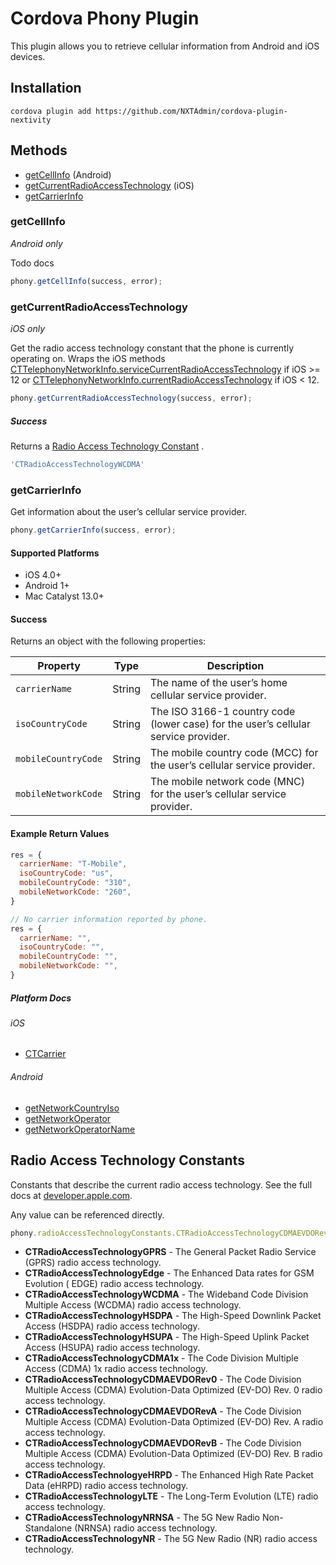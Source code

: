 # Cordova Phony Plugin

This plugin allows you to retrieve cellular information from Android and iOS devices.

## Installation ##

```cordova plugin add https://github.com/NXTAdmin/cordova-plugin-nextivity```

## Methods ##

- [getCellInfo](#getCellInfo) (Android)
- [getCurrentRadioAccessTechnology](#getCurrentRadioAccessTechnology) (iOS)
- [getCarrierInfo](#getCarrierInfo)

### getCellInfo ###

*Android only*

Todo docs

```javascript
phony.getCellInfo(success, error);
```

### getCurrentRadioAccessTechnology ###

*iOS only*

Get the radio access technology constant that the phone is currently operating on. Wraps the iOS
methods
[CTTelephonyNetworkInfo.serviceCurrentRadioAccessTechnology](https://developer.apple.com/documentation/coretelephony/cttelephonynetworkinfo/3024510-servicecurrentradioaccesstechnol)
if iOS >= 12 or
[CTTelephonyNetworkInfo.currentRadioAccessTechnology](https://developer.apple.com/documentation/coretelephony/cttelephonynetworkinfo/1616895-currentradioaccesstechnology)
if iOS < 12.

```javascript
phony.getCurrentRadioAccessTechnology(success, error);
```

##### Success #####

Returns a [Radio Access Technology Constant](#radio-access-technology-constants)
.

```javascript
'CTRadioAccessTechnologyWCDMA'
```

### getCarrierInfo ###

Get information about the user’s cellular service provider.

```javascript
phony.getCarrierInfo(success, error);
```

#### Supported Platforms ####

- iOS 4.0+
- Android 1+
- Mac Catalyst 13.0+

#### Success ####

Returns an object with the following properties:

| Property            | Type    | Description                                                             |
| ------------------- | ------- | ----------------------------------------------------------------------- |
| `carrierName`       | String  | The name of the user’s home cellular service provider.                  |
| `isoCountryCode`    | String  | The ISO 3166-1 country code (lower case) for the user’s cellular service provider.   |
| `mobileCountryCode` | String  | The mobile country code (MCC) for the user’s cellular service provider. |
| `mobileNetworkCode` | String  | The mobile network code (MNC) for the user’s cellular service provider. |

#### Example Return Values ####

```javascript
res = {
  carrierName: "T-Mobile",
  isoCountryCode: "us",
  mobileCountryCode: "310",
  mobileNetworkCode: "260",
}
```

```javascript
// No carrier information reported by phone.
res = {
  carrierName: "",
  isoCountryCode: "",
  mobileCountryCode: "",
  mobileNetworkCode: "",
}
```

##### Platform Docs #####

###### iOS ######

- [CTCarrier](https://developer.apple.com/documentation/coretelephony/ctcarrier)

###### Android ######

- [getNetworkCountryIso](https://developer.android.com/reference/android/telephony/TelephonyManager#getNetworkCountryIso())
- [getNetworkOperator](https://developer.android.com/reference/android/telephony/TelephonyManager#getNetworkOperator())
- [getNetworkOperatorName](https://developer.android.com/reference/android/telephony/TelephonyManager#getNetworkOperatorName())

## Radio Access Technology Constants ##

Constants that describe the current radio access technology. See the full docs at
[developer.apple.com](https://developer.apple.com/documentation/coretelephony/cttelephonynetworkinfo/radio_access_technology_constants).

Any value can be referenced directly.
```javascript
phony.radioAccessTechnologyConstants.CTRadioAccessTechnologyCDMAEVDORevB
```

- **CTRadioAccessTechnologyGPRS** - The General Packet Radio Service (GPRS)
  radio access technology.
- **CTRadioAccessTechnologyEdge** - The Enhanced Data rates for GSM Evolution (
  EDGE) radio access technology.
- **CTRadioAccessTechnologyWCDMA** - The Wideband Code Division Multiple Access (WCDMA) radio access technology.
- **CTRadioAccessTechnologyHSDPA** - The High-Speed Downlink Packet Access (HSDPA) radio access technology.
- **CTRadioAccessTechnologyHSUPA** - The High-Speed Uplink Packet Access (HSUPA) radio access technology.
- **CTRadioAccessTechnologyCDMA1x** - The Code Division Multiple Access (CDMA) 1x radio access technology.
- **CTRadioAccessTechnologyCDMAEVDORev0** - The Code Division Multiple Access (CDMA) Evolution-Data Optimized (EV-DO) Rev. 0 radio access technology.
- **CTRadioAccessTechnologyCDMAEVDORevA** - The Code Division Multiple Access (CDMA) Evolution-Data Optimized (EV-DO) Rev. A radio access technology.
- **CTRadioAccessTechnologyCDMAEVDORevB** - The Code Division Multiple Access (CDMA) Evolution-Data Optimized (EV-DO) Rev. B radio access technology.
- **CTRadioAccessTechnologyeHRPD** - The Enhanced High Rate Packet Data (eHRPD) radio access technology.
- **CTRadioAccessTechnologyLTE** - The Long-Term Evolution (LTE) radio access technology.
- **CTRadioAccessTechnologyNRNSA** - The 5G New Radio Non-Standalone (NRNSA) radio access technology.
- **CTRadioAccessTechnologyNR** - The 5G New Radio (NR) radio access technology.
